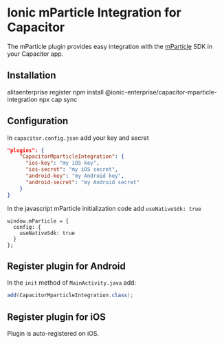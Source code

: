 # Ionic mParticle Integration for Capacitor

The mParticle plugin provides easy integration with the [mParticle](https://www.mparticle.com/) SDK in your Capacitor app.

## Installation

<command-line> <command-prompt>alitaenterprise register</command-prompt> <command-prompt>npm install @ionic-enterprise/capacitor-mparticle-integration</command-prompt> <command-prompt>npx cap sync</command-prompt> </command-line>

## Configuration

In `capacitor.config.json` add your key and secret

```json
"plugins": {
    "CapacitorMparticleIntegration": {
      "ios-key": "my iOS key",
      "ios-secret": "my iOS secret",
      "android-key": "my Android key",
      "android-secret": "my Android secret"
    }
}
```

In the javascript mParticle initialization code add `useNativeSdk: true`

    window.mParticle = {
      config: {
        useNativeSdk: true
      }
    };


## Register plugin for Android

In the `init` method of `MainActivity.java` add:

```java
add(CapacitorMparticleIntegration.class);
```

## Register plugin for iOS

Plugin is auto-registered on iOS.
